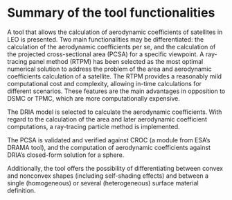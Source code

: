 # Summary of the tool functionalities

A tool that allows the calculation of aerodynamic coefficients of satellites in LEO is presented. Two main functionalities may be differentiated: the calculation of the aerodynamic coefficients per se, and the calculation of the projected cross-sectional area (PCSA) for a specific viewpoint. A ray-tracing panel method (RTPM) has been selected as the most optimal numerical
solution to address the problem of the area and aerodynamic coefficients calculation of
a satellite. The RTPM provides a reasonably mild computational cost and complexity,
allowing in-time calculations for different scenarios. These features are the main advantages in opposition to DSMC or TPMC, which are more computationally expensive.

The DRIA model
is selected to calculate the aerodynamic coefficients. With regard to the calculation of
the area and later aerodynamic coefficient computations, a ray-tracing particle method is
implemented.

The PCSA is validated and verified against CROC (a module from ESA’s DRAMA
tool), and the computation of aerodynamic coefficients against DRIA’s closed-form solution for a sphere.

Additionally, the tool offers the possibility of differentiating between convex and nonconvex shapes (including self-shading effects) and between a single (homogeneous) or
several (heterogeneous) surface material definition.
